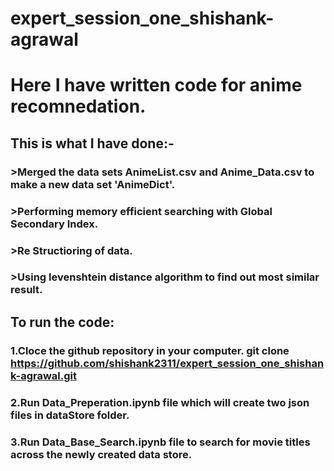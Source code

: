 # expert_session_one_shishank-agrawal
# Here I have written code for anime recomnedation.
## This is what I have done:-
### >Merged the data sets AnimeList.csv and Anime_Data.csv to make a new data set 'AnimeDict'.
### >Performing memory efficient searching with Global Secondary Index.
### >Re Structioring of data.
### >Using levenshtein distance algorithm to find out most similar result.
## To run the code:
### 1.Cloce the github repository in your computer. git clone https://github.com/shishank2311/expert_session_one_shishank-agrawal.git
### 2.Run Data_Preperation.ipynb file which will create two json files in dataStore folder.
### 3.Run Data_Base_Search.ipynb file to search for movie titles across the newly created data store.
